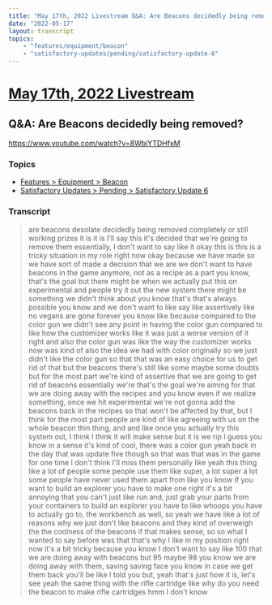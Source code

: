 ```yaml
---
title: "May 17th, 2022 Livestream Q&A: Are Beacons decidedly being removed?"
date: "2022-05-17"
layout: transcript
topics:
    - "features/equipment/beacon"
    - "satisfactory-updates/pending/satisfactory-update-6"
---
```

# [May 17th, 2022 Livestream](../2022-05-17.md)
## Q&A: Are Beacons decidedly being removed?
https://www.youtube.com/watch?v=8WbiYTDHfxM

### Topics
* [Features > Equipment > Beacon](../topics/features/equipment/beacon.md)
* [Satisfactory Updates > Pending > Satisfactory Update 6](../topics/satisfactory-updates/pending/satisfactory-update-6.md)

### Transcript

> are beacons desolate decidedly being removed completely or still working prizes it is it is I'll say this it's decided that we're going to remove them essentially, I don't want to say like it okay this is this is a tricky situation in my role right now okay because we have made so we have sort of made a decision that we are we don't want to have beacons in the game anymore, not as a recipe as a part you know, that's the goal but there might be when we actually put this on experimental and people try it out the new system there might be something we didn't think about you know that's that's always possible you know and we don't want to like say like assertively like no vegans are gone forever you know like because compared to the color gun we didn't see any point in having the color gun compared to like how the customizer works like it was just a worse version of it right and also the color gun was like the way the customizer works now was kind of also the idea we had with color originally so we just didn't like the color gun so that that was an easy choice for us to get rid of that but the beacons there's still like some maybe some doubts but for the most part we're kind of assertive that we are going to get rid of beacons essentially we're that's the goal we're aiming for that we are doing away with the recipes and you know even if we realize something, once we hit experimental we're not gonna add the beacons back in the recipes so that won't be affected by that, but I think for the most part people are kind of like agreeing with us on the whole beacon thin thing, and and like once you actually try this system out, I think I think it will make sense but it is we rip I guess you know in a sense it's kind of cool, there was a color gun yeah back in the day that was update five though so that was that was in the game for one time I don't think I'll miss them personally like yeah this thing like a lot of people some people use them like super, a lot super a lot some people have never used them apart from like you know if you want to build an explorer you have to make one right it's a bit annoying that you can't just like run and, just grab your parts from your containers to build an explorer you have to like whoops you have to actually go to, the workbench as well, so yeah we have like a lot of reasons why we just don't like beacons and they kind of overweigh the the coolness of the beacons if that makes sense, so so what I wanted to say before was that that's why I like in my position right now it's a bit tricky because you know I don't want to say like 100 that we are doing away with beacons but 95 maybe 98 you know we are doing away with them, saving saving face you know in case we get them back you'll be like I told you but, yeah that's just how it is, let's see yeah the same thing with the rifle cartridge like why do you need the beacon to make rifle cartridges hmm I don't know
